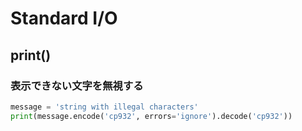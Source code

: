 # Standard I/O
## print()
### 表示できない文字を無視する
```python
message = 'string with illegal characters'
print(message.encode('cp932', errors='ignore').decode('cp932'))
```
